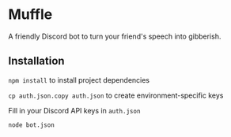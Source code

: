 # Muffle

A friendly Discord bot to turn your friend's speech into gibberish.

## Installation

`npm install` to install project dependencies

`cp auth.json.copy auth.json` to create environment-specific keys

Fill in your Discord API keys in `auth.json`

`node bot.json`
